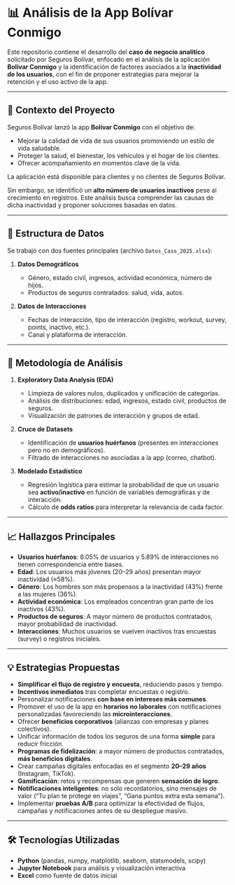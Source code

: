 # 📊 Análisis de la App **Bolívar Conmigo**

Este repositorio contiene el desarrollo del **caso de negocio analítico** solicitado por Seguros Bolívar, enfocado en el análisis de la aplicación **Bolívar Conmigo** y la identificación de factores asociados a la **inactividad de los usuarios**, con el fin de proponer estrategias para mejorar la retención y el uso activo de la app.

---

## 📌 Contexto del Proyecto
Seguros Bolívar lanzó la app **Bolívar Conmigo** con el objetivo de:
- Mejorar la calidad de vida de sus usuarios promoviendo un estilo de vida saludable.  
- Proteger la salud, el bienestar, los vehículos y el hogar de los clientes.  
- Ofrecer acompañamiento en momentos clave de la vida.  

La aplicación está disponible para clientes y no clientes de Seguros Bolívar.

Sin embargo, se identificó un **alto número de usuarios inactivos** pese al crecimiento en registros. Este análisis busca comprender las causas de dicha inactividad y proponer soluciones basadas en datos.

---

## 📂 Estructura de Datos

Se trabajó con dos fuentes principales (archivo `Datos_Caso_2025.xlsx`):
1. **Datos Demográficos**  
   - Género, estado civil, ingresos, actividad económica, número de hijos.  
   - Productos de seguros contratados: salud, vida, autos.  

2. **Datos de Interacciones**  
   - Fechas de interacción, tipo de interacción (registro, workout, survey, points, inactivo, etc.).  
   - Canal y plataforma de interacción.  

---

## 🔎 Metodología de Análisis

1. **Exploratory Data Analysis (EDA)**  
   - Limpieza de valores nulos, duplicados y unificación de categorías.  
   - Análisis de distribuciones: edad, ingresos, estado civil, productos de seguros.  
   - Visualización de patrones de interacción y grupos de edad.  

2. **Cruce de Datasets**  
   - Identificación de **usuarios huérfanos** (presentes en interacciones pero no en demográficos).  
   - Filtrado de interacciones no asociadas a la app (correo, chatbot).  

3. **Modelado Estadístico**  
   - Regresión logística para estimar la probabilidad de que un usuario sea **activo/inactivo** en función de variables demográficas y de interacción.  
   - Cálculo de **odds ratios** para interpretar la relevancia de cada factor.  

---

## 📈 Hallazgos Principales

- **Usuarios huérfanos**: 8.05% de usuarios y 5.89% de interacciones no tienen correspondencia entre bases.  
- **Edad**: Los usuarios más jóvenes (20–29 años) presentan mayor inactividad (≈58%).  
- **Género**: Los hombres son más propensos a la inactividad (43%) frente a las mujeres (36%).  
- **Actividad económica**: Los empleados concentran gran parte de los inactivos (43%).  
- **Productos de seguros**: A mayor número de productos contratados, mayor probabilidad de inactividad.  
- **Interacciones**: Muchos usuarios se vuelven inactivos tras encuestas (survey) o registros iniciales.  

---

## 💡 Estrategias Propuestas

- **Simplificar el flujo de registro y encuesta**, reduciendo pasos y tiempo.  
- **Incentivos inmediatos** tras completar encuestas o registro.  
- Personalizar notificaciones **con base en intereses más comunes**.  
- Promover el uso de la app en **horarios no laborales** con notificaciones personalizadas favoreciendo las **microinteracciones**.  
- Ofrecer **beneficios corporativos** (alianzas con empresas y planes colectivos).  
- Unificar información de todos los seguros de una forma **simple** para reducir fricción.  
- **Programas de fidelización**: a mayor número de productos contratados, **más beneficios digitales**.  
- Crear campañas digitales enfocadas en el segmento **20–29 años** (Instagram, TikTok).  
- **Gamificación**: retos y recompensas que generen **sensación de logro**.  
- **Notificaciones inteligentes**: no solo recordatorios, sino mensajes de valor (“Tu plan te protege en viajes”, “Gana puntos extra esta semana”).  
- Implementar **pruebas A/B** para optimizar la efectividad de flujos, campañas y notificaciones antes de su despliegue masivo.  

---

## 🛠️ Tecnologías Utilizadas
- **Python** (pandas, numpy, matplotlib, seaborn, statsmodels, scipy)  
- **Jupyter Notebook** para análisis y visualización interactiva  
- **Excel** como fuente de datos inicial  




